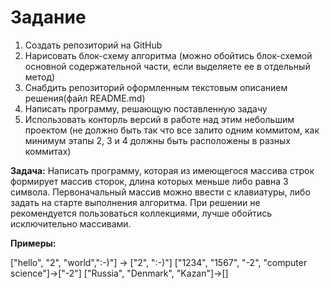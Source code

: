 # Задание
1. Создать репозиторий на GitHub
2. Нарисовать блок-схему алгоритма (можно обойтись блок-схемой основной содержательной части, если выделяете ее в отдельный метод)
3. Снабдить репозиторий оформленным текстовым описанием решения(файл README.md)
4. Написать программу, решающую поставленную задачу
5. Использовать конторль версий в работе над этим небольшим проектом (не должно быть так что все залито одним коммитом, как минимум этапы 2, 3 и 4 должны быть расположены в разных коммитах)

**Задача:** Написать программу, которая из имеющегося массива строк формирует массив сторок, длина которых меньше либо равна 3 символа. Первоначальный массив можно ввести с клавиатуры, либо задать на старте выполнения алгоритма. При решении не рекомендуется пользоваться коллекциями, лучше обойтись исключительно массивами.

**Примеры:** 

["hello", "2", "world",":-)"] -> ["2", ":-)"]
["1234", "1567", "-2", "computer science"]->["-2"]
["Russia", "Denmark", "Kazan"]->[]